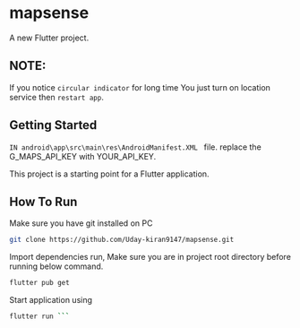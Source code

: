 # mapsense

A new Flutter project.
## NOTE:
If you notice ```circular indicator``` for long time You just turn on location service then ```restart app```.

## Getting Started
  ```IN android\app\src\main\res\AndroidManifest.XML ``` file.
  replace the G_MAPS_API_KEY with YOUR_API_KEY.
  
This project is a starting point for a Flutter application.
## How To Run
Make sure you have git installed on PC

```bash
git clone https://github.com/Uday-kiran9147/mapsense.git
```
Import dependencies run, Make sure you are in project root directory before running below command.
```bash 
flutter pub get
```
Start application using 
```bash 
flutter run ```



